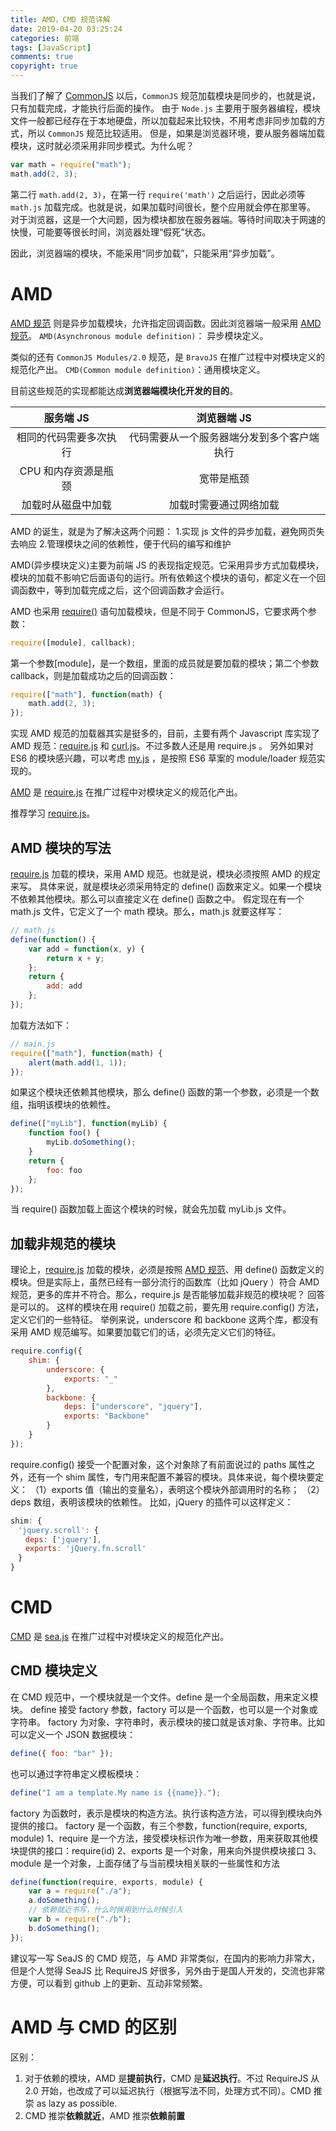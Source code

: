 ```yaml
---
title: AMD，CMD 规范详解
date: 2019-04-20 03:25:24
categories: 前端
tags: [JavaScript]
comments: true
copyright: true
---
```


当我们了解了 [CommonJS](https://neveryu.github.io/2017/03/07/commonjs/) 以后，`CommonJS` 规范加载模块是同步的，也就是说，只有加载完成，才能执行后面的操作。
由于 `Node.js` 主要用于服务器编程，模块文件一般都已经存在于本地硬盘，所以加载起来比较快，不用考虑非同步加载的方式，所以 `CommonJS` 规范比较适用。
但是，如果是浏览器环境，要从服务器端加载模块，这时就必须采用非同步模式。为什么呢？

<!-- more -->

```javascript
var math = require("math");
math.add(2, 3);
```

第二行 `math.add(2, 3)`，在第一行 `require('math')` 之后运行，因此必须等 `math.js` 加载完成。也就是说，如果加载时间很长，整个应用就会停在那里等。
对于浏览器，这是一个大问题，因为模块都放在服务器端。等待时间取决于网速的快慢，可能要等很长时间，浏览器处理“假死”状态。

因此，浏览器端的模块，不能采用“同步加载”，只能采用“异步加载”。

# AMD

[AMD 规范](https://github.com/amdjs/amdjs-api/blob/master/AMD.md) 则是异步加载模块，允许指定回调函数。因此浏览器端一般采用 [AMD 规范](https://github.com/amdjs/amdjs-api/blob/master/AMD.md)。
`AMD(Asynchronous module definition)`： <span id="inline-green">异步模块定义。</span>

类似的还有 `CommonJS Modules/2.0` 规范，是 `BravoJS` 在推广过程中对模块定义的规范化产出。
`CMD(Common module definition)`：<span id="inline-blue">通用模块定义。</span>

目前这些规范的实现都能达成**浏览器端模块化开发的目的**。

|       服务端 JS        |                浏览器端 JS                 |
| :--------------------: | :----------------------------------------: |
| 相同的代码需要多次执行 | 代码需要从一个服务器端分发到多个客户端执行 |
|  CPU 和内存资源是瓶颈  |                 宽带是瓶颈                 |
|   加载时从磁盘中加载   |           加载时需要通过网络加载           |

AMD 的诞生，就是为了解决这两个问题： 1.实现 js 文件的异步加载，避免网页失去响应 2.管理模块之间的依赖性，便于代码的编写和维护

AMD(异步模块定义)主要为前端 JS 的表现指定规范。它采用异步方式加载模块，模块的加载不影响它后面语句的运行。所有依赖这个模块的语句，都定义在一个回调函数中，等到加载完成之后，这个回调函数才会运行。

AMD 也采用 [require()](https://github.com/amdjs/amdjs-api/wiki/require) 语句加载模块，但是不同于 CommonJS，它要求两个参数：

```javascript
require([module], callback);
```

第一个参数[module]，是一个数组，里面的成员就是要加载的模块；第二个参数 callback，则是加载成功之后的回调函数：

```javascript
require(["math"], function(math) {
    math.add(2, 3);
});
```

实现 AMD 规范的加载器其实是挺多的，目前，主要有两个 Javascript 库实现了 AMD 规范：[require.js](https://github.com/requirejs/requirejs) 和 [curl.js](https://github.com/cujojs/curl)。不过多数人还是用 require.js 。
另外如果对 ES6 的模块感兴趣，可以考虑 [my.js](http://github.com/hax/my.js) ，是按照 ES6 草案的 module/loader 规范实现的。

[AMD](https://github.com/amdjs/amdjs-api/wiki/AMD) 是 [require.js](https://github.com/requirejs/requirejs) 在推广过程中对模块定义的规范化产出。

推荐学习 [require.js](http://requirejs.org/)。

## AMD 模块的写法

[require.js](https://github.com/requirejs/requirejs) 加载的模块，采用 AMD 规范。也就是说，模块必须按照 AMD 的规定来写。
具体来说，就是模块必须采用特定的 define() 函数来定义。如果一个模块不依赖其他模块。那么可以直接定义在 define() 函数之中。
假定现在有一个 math.js 文件，它定义了一个 math 模块。那么，math.js 就要这样写：

```javascript
// math.js
define(function() {
    var add = function(x, y) {
        return x + y;
    };
    return {
        add: add
    };
});
```

加载方法如下：

```javascript
// main.js
require(["math"], function(math) {
    alert(math.add(1, 1));
});
```

如果这个模块还依赖其他模块，那么 define() 函数的第一个参数，必须是一个数组，指明该模块的依赖性。

```javascript
define(["myLib"], function(myLib) {
    function foo() {
        myLib.doSomething();
    }
    return {
        foo: foo
    };
});
```

当 require() 函数加载上面这个模块的时候，就会先加载 myLib.js 文件。

## 加载非规范的模块

理论上，[require.js](https://github.com/requirejs/requirejs) 加载的模块，必须是按照 [AMD 规范](https://github.com/amdjs/amdjs-api/blob/master/AMD.md)、用 define() 函数定义的模块。但是实际上，虽然已经有一部分流行的函数库（比如 jQuery ）符合 AMD 规范，更多的库并不符合。那么，require.js 是否能够加载非规范的模块呢？
回答是可以的。
这样的模块在用 require() 加载之前，要先用 require.config() 方法，定义它们的一些特征。
举例来说，underscore 和 backbone 这两个库，都没有采用 AMD 规范编写。如果要加载它们的话，必须先定义它们的特征。

```javascript
require.config({
    shim: {
        underscore: {
            exports: "_"
        },
        backbone: {
            deps: ["underscore", "jquery"],
            exports: "Backbone"
        }
    }
});
```

require.config() 接受一个配置对象，这个对象除了有前面说过的 paths 属性之外，还有一个 shim 属性，专门用来配置不兼容的模块。具体来说，每个模块要定义：
（1）exports 值（输出的变量名），表明这个模块外部调用时的名称；
（2）deps 数组，表明该模块的依赖性。
比如，jQuery 的插件可以这样定义：

```javascript
shim: {
　'jquery.scroll': {
　　deps: ['jquery'],
　　exports: 'jQuery.fn.scroll'
　}
}
```

# CMD

[CMD](https://github.com/seajs/seajs/issues/277) 是 [sea.js](https://github.com/seajs/seajs) 在推广过程中对模块定义的规范化产出。

## CMD 模块定义

在 CMD 规范中，一个模块就是一个文件。define 是一个全局函数，用来定义模块。
define 接受 factory 参数，factory 可以是一个函数，也可以是一个对象或字符串。
factory 为对象、字符串时，表示模块的接口就是该对象、字符串。比如可以定义一个 JSON 数据模块：

```javascript
define({ foo: "bar" });
```

也可以通过字符串定义模板模块：

```javascript
define("I am a template.My name is {{name}}.");
```

factory 为函数时，表示是模块的构造方法。执行该构造方法，可以得到模块向外提供的接口。
factory 是一个函数，有三个参数，function(require, exports, module)
1、require 是一个方法，接受模块标识作为唯一参数，用来获取其他模块提供的接口：require(id)
2、exports 是一个对象，用来向外提供模块接口
3、module 是一个对象，上面存储了与当前模块相关联的一些属性和方法

```javascript
define(function(require, exports, module) {
    var a = require("./a");
    a.doSomething();
    // 依赖就近书写，什么时候用到什么时候引入
    var b = require("./b");
    b.doSomething();
});
```

建议写一写 SeaJS 的 CMD 规范，与 AMD 非常类似，在国内的影响力非常大，但是个人觉得 SeaJS 比 RequireJS 好很多，另外由于是国人开发的，交流也非常方便，可以看到 github 上的更新、互动非常频繁。

# AMD 与 CMD 的区别

区别：

1. 对于依赖的模块，AMD 是**提前执行**，CMD 是**延迟执行**。不过 RequireJS 从 2.0 开始，也改成了可以延迟执行（根据写法不同，处理方式不同）。CMD 推崇 as lazy as possible.
2. CMD 推崇**依赖就近**，AMD 推崇**依赖前置**
